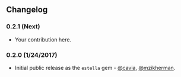 ## Changelog

### 0.2.1 (Next)

* Your contribution here.

### 0.2.0 (1/24/2017)

* Initial public release as the `estella` gem - [@cavia](https://github.com/cavvia), [@mzikherman](https://github.com/mzikherman).
